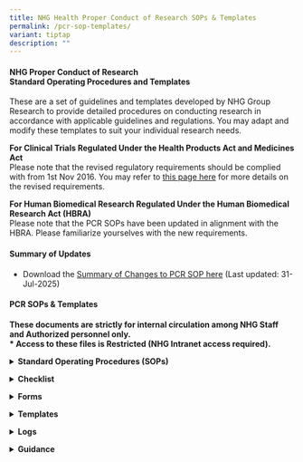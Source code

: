```yaml
---
title: NHG Health Proper Conduct of Research SOPs & Templates
permalink: /pcr-sop-templates/
variant: tiptap
description: ""
---
```

<h4><strong>NHG Proper Conduct of Research </strong><br><strong>Standard Operating Procedures and Templates</strong></h4>
<p>These are a set of guidelines and templates developed by NHG Group Research
to provide detailed procedures on conducting research in accordance with
applicable guidelines and regulations. You may adapt and modify these templates
to suit your individual research needs.</p>
<p></p>
<p><strong>For Clinical Trials Regulated Under the Health Products Act and Medicines Act&nbsp;&nbsp;&nbsp;</strong>
<br>Please note that the revised regulatory requirements should be complied
with from 1st Nov 2016. You may refer to <a href="/ct-framework/" rel="noopener nofollow" target="_blank">this page here</a> for more details on the revised
requirements.</p>
<p></p>
<p><strong>For Human Biomedical Research Regulated Under the Human Biomedical Research Act (HBRA)&nbsp;&nbsp;</strong>
<br>Please note that the PCR SOPs have been updated in alignment with the
HBRA. Please familiarize yourselves with the new requirements.</p>
<p></p>
<h4><strong>Summary of Updates</strong></h4>
<ul data-tight="true" class="tight">
<li>
<p>Download the <a href="/files/PCR/PCR_SOP_SoC_Final31Jul2025.pdf" rel="noopener noreferrer nofollow" target="_blank">Summary of Changes to PCR SOP here</a> (Last
updated:&nbsp;31-Jul-2025)</p>
</li>
</ul>
<p></p>
<h4><strong>PCR SOPs &amp; Templates</strong></h4>
<p><strong>These documents are strictly for internal circulation among NHG Staff and Authorized personnel only.</strong>
<br><strong>* Access to these files is Restricted (NHG Intranet access required).</strong>
</p>
<p></p>
<div data-type="detailGroup" class="isomer-accordion-group isomer-accordion isomer-accordion-white">
<details class="isomer-details">
<summary><strong>Standard Operating Procedures (SOPs)</strong>
</summary>
<div data-type="detailsContent" class="isomer-details-content">
<ul data-tight="true" class="tight">
<li>
<p><a href="https://mynhg.nhg.com.sg/DEPT/RQM/Shared%20Library/PCR%20SOP%20and%20Templates/501-A01%20Prep%2C%20Maint%20and%20Comm%20PCR%20SOPs.pdf" rel="noopener nofollow" target="_blank">501-A01: Preparing, Minimum and Communicating PCR SOPs (Effective 01 Nov 2016)</a>
</p>
</li>
<li>
<p><a href="https://mynhg.nhg.com.sg/DEPT/RQM/Shared%20Library/PCR%20SOP%20and%20Templates/501-A02%20Responsibilities%20of%20the%20Research%20Team.pdf" rel="noopener noreferrer nofollow" target="_blank"><u>501-A02:&nbsp;Responsibilities&nbsp;of&nbsp;the&nbsp;Research&nbsp;Team&nbsp;(Effective&nbsp;01-Sept-2025)</u></a>
</p>
</li>
<li>
<p><a href="https://mynhg.nhg.com.sg/DEPT/RQM/Shared%20Library/PCR%20SOP%20and%20Templates/501-A03%20Training%20and%20Education.pdf" rel="noopener noreferrer nofollow" target="_blank"><u>501-A03:&nbsp;Training&nbsp;and&nbsp;Education&nbsp;(Effective&nbsp;01-Sept-2025)</u></a>
</p>
</li>
<li>
<p><a href="https://mynhg.nhg.com.sg/DEPT/RQM/Shared%20Library/PCR%20SOP%20and%20Templates/501-B01%20Assessing%20Protocol%20Feasibility.pdf" rel="noopener noreferrer nofollow" target="_blank"><u>501-B01:&nbsp;Assessing&nbsp;Protocol&nbsp;Feasibility&nbsp;(Effective&nbsp;31-Jan-2019)</u></a>
</p>
</li>
<li>
<p><a href="https://mynhg.nhg.com.sg/DEPT/RQM/Shared%20Library/PCR%20SOP%20and%20Templates/501-B02%20Pre%20Study%20Activities.pdf" rel="noopener noreferrer nofollow" target="_blank"><u>501-B02:&nbsp;Pre-study&nbsp;Activities&nbsp;(Effective&nbsp;12-Nov-2021)</u></a>
</p>
</li>
<li>
<p><a href="https://mynhg.nhg.com.sg/DEPT/RQM/Shared%20Library/PCR%20SOP%20and%20Templates/501-B03%20Study%20Initiation.pdf" rel="noopener noreferrer nofollow" target="_blank"><u>501-B03:&nbsp;Study&nbsp;Initiation&nbsp;(Effective&nbsp;01-Sept-2025)</u></a>
</p>
</li>
<li>
<p><a href="https://mynhg.nhg.com.sg/DEPT/RQM/Shared%20Library/PCR%20SOP%20and%20Templates/501-B04%20Interactions%20with%20DSRB.pdf" rel="noopener noreferrer nofollow" target="_blank"><u>501-B04:&nbsp;Interactions&nbsp;with&nbsp;DSRB&nbsp;(Effective&nbsp;01-Sept-2025)</u></a>
</p>
</li>
<li>
<p><a href="https://mynhg.nhg.com.sg/DEPT/RQM/Shared%20Library/PCR%20SOP%20and%20Templates/501-B05%20Documentation.pdf" rel="noopener noreferrer nofollow" target="_blank"><u>501-B05:&nbsp;Documentation&nbsp;(Effective&nbsp;12-Nov-2021)</u></a>
</p>
</li>
<li>
<p><a href="https://mynhg.nhg.com.sg/DEPT/RQM/Shared%20Library/PCR%20SOP%20and%20Templates/501-B06%20IP%20Accountability.pdf" rel="noopener noreferrer nofollow" target="_blank"><u>501-B06:&nbsp;Investigational&nbsp;Product&nbsp;Accountability&nbsp;(Effective&nbsp;12-Nov-2021)</u></a>
</p>
</li>
<li>
<p><a href="https://mynhg.nhg.com.sg/DEPT/RQM/Shared%20Library/PCR%20SOP%20and%20Templates/501-B07%20Study%20Conduct%20-%20Monitoring.pdf" rel="noopener noreferrer nofollow" target="_blank"><u>501-B07:&nbsp;Study&nbsp;Conduct&nbsp;-&nbsp;Monitoring&nbsp;(Effective&nbsp;12-Nov-2021)</u></a>
</p>
</li>
<li>
<p><a href="https://mynhg.nhg.com.sg/DEPT/RQM/Shared%20Library/PCR%20SOP%20and%20Templates/501-B08%20Data%20Collection%20and%20Handling.pdf" rel="noopener noreferrer nofollow" target="_blank"><u>501-B08:&nbsp;Data&nbsp;Collection&nbsp;and&nbsp;Handling&nbsp;(Effective&nbsp;10-Nov-2023)</u></a>
</p>
</li>
<li>
<p><a href="https://mynhg.nhg.com.sg/DEPT/RQM/Shared%20Library/PCR%20SOP%20and%20Templates/501-B09%20Study%20Completion%20Activities.pdf" rel="noopener noreferrer nofollow" target="_blank"><u>501-B09:&nbsp;Study&nbsp;Completion&nbsp;Activities&nbsp;(Effective&nbsp;31-Jan-2019)</u></a>
</p>
</li>
<li>
<p><a href="https://mynhg.nhg.com.sg/DEPT/RQM/Shared%20Library/PCR%20SOP%20and%20Templates/501-B10%20Handling%20Audits.pdf" rel="noopener noreferrer nofollow" target="_blank"><u>501-B10:&nbsp;Handling&nbsp;Audits/&nbsp;Inspections&nbsp;(Effective&nbsp;12-Nov-2021)</u></a>
</p>
</li>
<li>
<p><a href="https://mynhg.nhg.com.sg/DEPT/RQM/Shared%20Library/PCR%20SOP%20and%20Templates/501-C01%20Informed%20Consent%20Form%20and%20Process.pdf" rel="noopener noreferrer nofollow" target="_blank"><u>501-C01:&nbsp;Informed&nbsp;Consent&nbsp;Form&nbsp;and&nbsp;Process&nbsp;(Effective&nbsp;01-Sept-2025)</u></a>
</p>
</li>
<li>
<p><a href="https://mynhg.nhg.com.sg/DEPT/RQM/Shared%20Library/PCR%20SOP%20and%20Templates/501-C02%20Subject%20Recruitment%20and%20Screening.pdf" rel="noopener noreferrer nofollow" target="_blank"><u>501-C02:&nbsp;Subject&nbsp;Screening&nbsp;and&nbsp;Recruitment&nbsp;(Effective&nbsp;01-Sept-2025)</u></a>
</p>
</li>
<li>
<p><a href="https://mynhg.nhg.com.sg/DEPT/RQM/Shared%20Library/PCR%20SOP%20and%20Templates/501-C03%20Subject%20Management%20During%20Study.pdf" rel="noopener noreferrer nofollow" target="_blank"><u>501-C03:&nbsp;Subject&nbsp;Management&nbsp;During&nbsp;Study&nbsp;(Effective&nbsp;01-Sept-2025)</u></a>
</p>
</li>
<li>
<p><a href="https://mynhg.nhg.com.sg/DEPT/RQM/Shared%20Library/PCR%20SOP%20and%20Templates/501-C04%20Biological%20Specimen%20Collection%20and%20Handling.pdf" rel="noopener noreferrer nofollow" target="_blank"><u>501-C04: Biological Specimen Collection and Handling (Effective 30 Apr 2020)</u></a>
</p>
</li>
<li>
<p><a href="https://mynhg.nhg.com.sg/DEPT/RQM/Shared%20Library/PCR%20SOP%20and%20Templates/501-C05%20UPIRTSO.pdf" rel="noopener nofollow" target="_blank">501-C05: Unanticipated Problems Involving Risks to Subjects or Others and Expected Serious Adverse Event (Effective 01-Sept-2025)</a>
</p>
</li>
</ul>
</div>
</details>
</div>
<p></p>
<div data-type="detailGroup" class="isomer-accordion-group isomer-accordion isomer-accordion-white">
<details class="isomer-details">
<summary><strong>Checklist</strong>
</summary>
<div data-type="detailsContent" class="isomer-details-content">
<ul data-tight="true" class="tight">
<li>
<p><a href="https://mynhg.nhg.com.sg/DEPT/RQM/Shared%20Library/PCR%20SOP%20and%20Templates/504-002%20Feasibility%20Assessment%20Checklist.doc" rel="noopener noreferrer nofollow" target="_blank"><u>504-002:&nbsp;Feasibility&nbsp;Assessment&nbsp;Checklist&nbsp;(Effective&nbsp;17-Jan-2019)</u></a>
</p>
</li>
<li>
<p><a href="https://mynhg.nhg.com.sg/DEPT/RQM/Shared%20Library/PCR%20SOP%20and%20Templates/504-004%20Study%20Closure%20Checklist.docx" rel="noopener noreferrer nofollow" target="_blank"><u>504-004:&nbsp;Study&nbsp;Closure&nbsp;Checklist&nbsp;(Effective&nbsp;04-Aug-2021)</u></a>
</p>
</li>
<li>
<p><a href="https://mynhg.nhg.com.sg/DEPT/RQM/Shared%20Library/PCR%20SOP%20and%20Templates/504-005%20Pre%20Audit%20Checklist.docx" rel="noopener noreferrer nofollow" target="_blank"><u>504-005:&nbsp;Pre-Audit&nbsp;Checklist&nbsp;(Effective&nbsp;04-Mar-2020)</u></a>
</p>
</li>
<li>
<p><a href="https://mynhg.nhg.com.sg/DEPT/RQM/Shared%20Library/PCR%20SOP%20and%20Templates/504-006%20NHG%20RQM%20Study%20Review%20Checklist.docx" rel="noopener noreferrer nofollow" target="_blank"><u>504-006:&nbsp;RQM&nbsp;Study&nbsp;Review&nbsp;Checklist&nbsp;(Effective&nbsp;21-Oct-2014)</u></a>
</p>
</li>
<li>
<p><a href="https://mynhg.nhg.com.sg/DEPT/RQM/Shared%20Library/PCR%20SOP%20and%20Templates/504-007_RQM%20PI%20SAF.docx" rel="noopener noreferrer nofollow" target="_blank"><u>504-007:&nbsp;NHG&nbsp;RQM&nbsp;PISAF&nbsp;(Effective&nbsp;30-Oct-2019)</u></a>
</p>
</li>
<li>
<p><a href="https://mynhg.nhg.com.sg/DEPT/RQM/Shared%20Library/PCR%20SOP%20and%20Templates/504-008%20Eligibility%20Checklist.docx" rel="noopener noreferrer nofollow" target="_blank"><u>504-008:&nbsp;Eligibility&nbsp;Checklist&nbsp;(Effective&nbsp;17-Jan-2019)</u></a>
</p>
</li>
</ul>
</div>
</details>
</div>
<p></p>
<div data-type="detailGroup" class="isomer-accordion-group isomer-accordion isomer-accordion-white">
<details class="isomer-details">
<summary><strong>Forms</strong>
</summary>
<div data-type="detailsContent" class="isomer-details-content">
<ul data-tight="true" class="tight">
<li>
<p><a href="https://mynhg.nhg.com.sg/DEPT/RQM/Shared%20Library/PCR%20SOP%20and%20Templates/505-001%20Training%20Record%20Form.docx" rel="noopener noreferrer nofollow" target="_blank"><u>505-001:&nbsp;Training&nbsp;Record&nbsp;Form&nbsp;(Effective&nbsp;11-Nov-2016)</u></a>
</p>
</li>
</ul>
</div>
</details>
</div>
<p></p>
<div data-type="detailGroup" class="isomer-accordion-group isomer-accordion isomer-accordion-white">
<details class="isomer-details">
<summary><strong>Templates</strong>
</summary>
<div data-type="detailsContent" class="isomer-details-content">
<ul data-tight="true" class="tight">
<li>
<p><a href="https://mynhg.nhg.com.sg/DEPT/RQM/Shared%20Library/PCR%20SOP%20and%20Templates/507-002%20Investigator%20File%20Contents%20Template.docx" rel="noopener noreferrer nofollow" target="_blank"><u>507-002:&nbsp;Investigator&nbsp;File&nbsp;Contents&nbsp;Template&nbsp;(Effective&nbsp;08-Oct-2020)</u></a>
</p>
</li>
<li>
<p><a href="https://mynhg.nhg.com.sg/DEPT/RQM/Shared%20Library/PCR%20SOP%20and%20Templates/507-003%20Investigator%20File%20Dividers.docx" rel="noopener noreferrer nofollow" target="_blank"><u>507-003:&nbsp;Investigator&nbsp;File&nbsp;Dividers&nbsp;(Effective&nbsp;23-Oct-2018)</u></a>
</p>
</li>
<li>
<p><a href="https://mynhg.nhg.com.sg/DEPT/RQM/Shared%20Library/PCR%20SOP%20and%20Templates/507-005%20CAPA%20Template.docx" rel="noopener noreferrer nofollow" target="_blank"><u>507-005:&nbsp;Corrective&nbsp;Action&nbsp;and&nbsp;Preventive&nbsp;Action&nbsp;Plan&nbsp;(Effective&nbsp;23-Dec-2024)</u></a>
</p>
</li>
<li>
<p><a href="https://mynhg.nhg.com.sg/DEPT/RQM/Shared%20Library/PCR%20SOP%20and%20Templates/507-006%20Note%20to%20File%20Template.docx" rel="noopener noreferrer nofollow" target="_blank"><u>507-006:&nbsp;Note-To-File&nbsp;Template&nbsp;(Effective&nbsp;13-May-2013)</u></a>
</p>
</li>
<li>
<p><a href="https://mynhg.nhg.com.sg/DEPT/RQM/Shared%20Library/PCR%20SOP%20and%20Templates/507-007%20Template%20for%20Doc%20of%20AE%20in%20Med%20Rec.docx" rel="noopener noreferrer nofollow" target="_blank"><u>507-007:&nbsp;Template&nbsp;for&nbsp;Documentation&nbsp;of&nbsp;Adverse&nbsp;Event&nbsp;(Effective&nbsp;13-May-2013)</u></a>
</p>
</li>
<li>
<p><a href="https://mynhg.nhg.com.sg/DEPT/RQM/Shared%20Library/PCR%20SOP%20and%20Templates/507-008%20Monit%20Plan%20Template.docx" rel="noopener noreferrer nofollow" target="_blank"><u>507-008:&nbsp;Monitoring&nbsp;Plan&nbsp;template&nbsp;(Effective&nbsp;03-Dec-2013)</u></a>
</p>
</li>
</ul>
</div>
</details>
</div>
<p></p>
<div data-type="detailGroup" class="isomer-accordion-group isomer-accordion isomer-accordion-white">
<details class="isomer-details">
<summary><strong>Logs</strong>
</summary>
<div data-type="detailsContent" class="isomer-details-content">
<ul data-tight="true" class="tight">
<li>
<p><a href="https://mynhg.nhg.com.sg/DEPT/RQM/Shared%20Library/PCR%20SOP%20and%20Templates/509-001%20SOP%20Comm%20Log.docx" rel="noopener noreferrer nofollow" target="_blank"><u>509-001:&nbsp;SOP&nbsp;Communication&nbsp;Log&nbsp;(Effective&nbsp;01-Jun-2006)</u></a>
</p>
</li>
<li>
<p><a href="https://mynhg.nhg.com.sg/DEPT/RQM/Shared%20Library/PCR%20SOP%20and%20Templates/509-002%20Study%20Respon%20or%20Del%20Log.docx" rel="noopener noreferrer nofollow" target="_blank"><u>509-002:&nbsp;Study&nbsp;Responsibility&nbsp;/&nbsp;Delegation&nbsp;Log&nbsp;(Effective&nbsp;05-Mar-2020)</u></a>
</p>
</li>
<li>
<p><a href="https://mynhg.nhg.com.sg/DEPT/RQM/Shared%20Library/PCR%20SOP%20and%20Templates/509-003%20NC%20Proto%20Deviation%20Track%20Log.docx" rel="noopener noreferrer nofollow" target="_blank"><u>509-003:&nbsp;Non-compliance / Protocol Deviation Tracking Log (Effective&nbsp;05-Mar-2020)</u></a>
</p>
</li>
<li>
<p><a href="https://mynhg.nhg.com.sg/DEPT/RQM/Shared%20Library/PCR%20SOP%20and%20Templates/509-004%20Device%20Accountability%20Log.doc" rel="noopener noreferrer nofollow" target="_blank"><u>509-004:&nbsp;Device&nbsp;Accountability&nbsp;Log&nbsp;(Effective&nbsp;27-Dec-2018)</u></a>
</p>
</li>
<li>
<p><a href="https://mynhg.nhg.com.sg/DEPT/RQM/Shared%20Library/PCR%20SOP%20and%20Templates/509-005%20IP%20Inven%20Log.docx" rel="noopener noreferrer nofollow" target="_blank"><u>509-005:&nbsp;Investigational&nbsp;Product&nbsp;Inventory&nbsp;Log&nbsp;(Effective&nbsp;14-May-2013)</u></a>
</p>
</li>
<li>
<p><a href="https://mynhg.nhg.com.sg/DEPT/RQM/Shared%20Library/PCR%20SOP%20and%20Templates/509-006%20Site%20Monit%20Log.docx" rel="noopener noreferrer nofollow" target="_blank"><u>509-006:&nbsp;Site&nbsp;Monitoring&nbsp;Log&nbsp;(Effective&nbsp;14-May-2013)</u></a>
</p>
</li>
<li>
<p><a href="https://mynhg.nhg.com.sg/DEPT/RQM/Shared%20Library/PCR%20SOP%20and%20Templates/509-007%20Sub%20Screen%20and%20Enroll%20Log.docx" rel="noopener noreferrer nofollow" target="_blank"><u>509-007:&nbsp;Subject&nbsp;Screening&nbsp;and&nbsp;Enrollment&nbsp;Log&nbsp;(Effective&nbsp;04-Mar-2020)</u></a>
</p>
</li>
<li>
<p><a href="https://mynhg.nhg.com.sg/DEPT/RQM/Shared%20Library/PCR%20SOP%20and%20Templates/509-008%20Sub%20Visit%20Sche%20Log.docx" rel="noopener noreferrer nofollow" target="_blank"><u>509-008:&nbsp;Subject&nbsp;Visit&nbsp;Schedule&nbsp;Log&nbsp;(Effective&nbsp;05-Mar-2020)</u></a>
</p>
</li>
<li>
<p><a href="https://mynhg.nhg.com.sg/DEPT/RQM/Shared%20Library/PCR%20SOP%20and%20Templates/509-009%20Bio%20Speci%20Log.docx" rel="noopener noreferrer nofollow" target="_blank"><u>509-009:&nbsp;Biological&nbsp;Specimen&nbsp;Log&nbsp;(Effective&nbsp;04-Mar-2020)</u></a>
</p>
</li>
<li>
<p><a href="https://mynhg.nhg.com.sg/DEPT/RQM/Shared%20Library/PCR%20SOP%20and%20Templates/509-010%20UPIRTSO%20Track%20Log.docx" rel="noopener noreferrer nofollow" target="_blank"><u>509-010:&nbsp;UPIRTSO&nbsp;Tracking&nbsp;Log&nbsp;(Effective&nbsp;25-May-2016)</u></a>
</p>
</li>
<li>
<p><a href="https://mynhg.nhg.com.sg/DEPT/RQM/Shared%20Library/PCR%20SOP%20and%20Templates/509-011%20AE%20and%20SAE%20Track%20Log.docx" rel="noopener noreferrer nofollow" target="_blank"><u>509-011: Adverse&nbsp; Event / Serious Adverse Event Tracking Log (Effective 05-Mar-2020)</u></a>
</p>
</li>
<li>
<p><a href="https://mynhg.nhg.com.sg/DEPT/RQM/Shared%20Library/PCR%20SOP%20and%20Templates/509-012%20IP%20Dispen%20and%20Accty%20Log%20Multi%20Sub.docx" rel="noopener noreferrer nofollow" target="_blank"><u>509-012: Investigational Product Dispensing &amp; Accountability Log (Multiple&nbsp;Subjects) (Effective 27-Dec-2018)</u></a>
</p>
</li>
<li>
<p><a href="https://mynhg.nhg.com.sg/DEPT/RQM/Shared%20Library/PCR%20SOP%20and%20Templates/509-013%20IP%20Dispen%20and%20Accty%20Log%20Per%20Sub.docx" rel="noopener noreferrer nofollow" target="_blank"><u>509-013: Investigational Product Dispensing &amp; Accountability Log (Per Subject) (Effective 27-Dec-2018)</u></a>
</p>
</li>
<li>
<p><a href="https://mynhg.nhg.com.sg/DEPT/RQM/Shared%20Library/PCR%20SOP%20and%20Templates/509-014%20Sub%20Identi%20Log.docx" rel="noopener noreferrer nofollow" target="_blank"><u>509-014:&nbsp;Subject&nbsp;Identification&nbsp;Log&nbsp;(Effective&nbsp;04-Mar-2020)</u></a>
</p>
</li>
<li>
<p><a href="https://mynhg.nhg.com.sg/DEPT/RQM/Shared%20Library/PCR%20SOP%20and%20Templates/509-015%20Temperature%20Log.docx" rel="noopener noreferrer nofollow" target="_blank"><u>509-015:&nbsp;Temperature&nbsp;Log&nbsp;(Effective&nbsp;15-May-2013)</u></a>
</p>
</li>
<li>
<p><a href="https://mynhg.nhg.com.sg/DEPT/RQM/Shared%20Library/PCR%20SOP%20and%20Templates/509-016%20Stdy%20Initi%20Mtg%20Attend%20Log.docx" rel="noopener noreferrer nofollow" target="_blank"><u>509-016:&nbsp;Study&nbsp;Initiation&nbsp;Meeting&nbsp;Attendance&nbsp;Log&nbsp;(Effective&nbsp;15-May-2013)</u></a>
</p>
</li>
<li>
<p><a href="https://mynhg.nhg.com.sg/DEPT/RQM/Shared%20Library/PCR%20SOP%20and%20Templates/509-017%20ICF%20Tracking%20Log.docx" rel="noopener noreferrer nofollow" target="_blank"><u>509-017:&nbsp;ICF&nbsp;Tracking&nbsp;Log&nbsp;(Effective&nbsp;20-May-2020)&nbsp;</u></a>
</p>
</li>
<li>
<p><a href="https://mynhg.nhg.com.sg/DEPT/RQM/Shared%20Library/PCR%20SOP%20and%20Templates/509-018%20Study%20Doc%20Translation%20Tracking%20Log.docx" rel="noopener noreferrer nofollow" target="_blank"><u>509-018&nbsp;Study&nbsp;Document&nbsp;Translation&nbsp;Tracking&nbsp;Log&nbsp;(Effective&nbsp;08-Oct-2020)</u></a>
</p>
</li>
</ul>
</div>
</details>
</div>
<p></p>
<div data-type="detailGroup" class="isomer-accordion-group isomer-accordion isomer-accordion-white">
<details class="isomer-details">
<summary><strong>Guidance</strong>
</summary>
<div data-type="detailsContent" class="isomer-details-content">
<ul data-tight="true" class="tight">
<li>
<p><a href="https://mynhg.nhg.com.sg/DEPT/RQM/Shared%20Library/PCR%20SOP%20and%20Templates/599-002_Categorisation%20of%20Deficiencies%20Identified.pdf" rel="noopener noreferrer nofollow" target="_blank"><u>599-002: Categorisation of Deficiencies Identified (Effective 29-Dec-2021)</u></a>
</p>
</li>
<li>
<p><a href="https://mynhg.nhg.com.sg/DEPT/RQM/Shared%20Library/PCR%20SOP%20and%20Templates/599-005%20Guidance%20Document%20on%20Electronic%20IC%20Process.pdf" rel="noopener noreferrer nofollow" target="_blank"><u>599-005:&nbsp;Guidance&nbsp;Document&nbsp;on&nbsp;Electronic&nbsp;Informed&nbsp;Consent&nbsp;Process&nbsp;(Effective&nbsp;28-Mar-2023)</u></a>
</p>
</li>
<li>
<p><a href="https://mynhg.nhg.com.sg/DEPT/RQM/Shared%20Library/PCR%20SOP%20and%20Templates/599-006%20Guidance%20Document%20on%20Electronic%20Filing%20of%20Essential%20Documents.pdf" rel="noopener noreferrer nofollow" target="_blank"><u>599-006: Guidance Document on Electronic Filing of Essential Documents (Effective 01-Apr-2020)</u></a>
</p>
</li>
</ul>
</div>
</details>
</div>
<p></p>
<p></p>
<p></p>
<p></p>
<p></p>